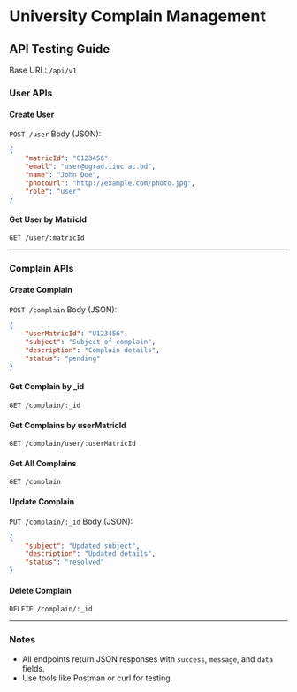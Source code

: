 # University Complain Management

## API Testing Guide

Base URL: `/api/v1`

### User APIs

#### Create User
`POST /user`
Body (JSON):
```json
{
	"matricId": "C123456",
	"email": "user@ugrad.iiuc.ac.bd",
	"name": "John Doe",
	"photoUrl": "http://example.com/photo.jpg",
	"role": "user"
}
```

#### Get User by MatricId
`GET /user/:matricId`

---

### Complain APIs

#### Create Complain
`POST /complain`
Body (JSON):
```json
{
	"userMatricId": "U123456",
	"subject": "Subject of complain",
	"description": "Complain details",
	"status": "pending"
}
```

#### Get Complain by _id
`GET /complain/:_id`

#### Get Complains by userMatricId
`GET /complain/user/:userMatricId`

#### Get All Complains
`GET /complain`

#### Update Complain
`PUT /complain/:_id`
Body (JSON):
```json
{
	"subject": "Updated subject",
	"description": "Updated details",
	"status": "resolved"
}
```

#### Delete Complain
`DELETE /complain/:_id`

---

### Notes
- All endpoints return JSON responses with `success`, `message`, and `data` fields.
- Use tools like Postman or curl for testing.
